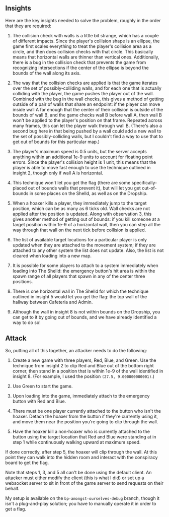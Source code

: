 ## Insights

Here are the key insights needed to solve the problem, roughly in the order that they are required:

1. The collision check with walls is a little bit strange, which has a couple of different impacts.  Since the player's collision shape is an ellipse, the game first scales everything to treat the player's collision area as a circle, and then does collision checks with that circle.  This basically means that horizontal walls are thinner than vertical ones.  Additionally, there is a bug in the collision check that prevents the game from recognizing intersections if the center of the ellipse is beyond the bounds of the wall along its axis.

2. The way that the collision checks are applied is that the game iterates over the set of possibly-colliding walls, and for each one that is actually colliding with the player, the game pushes the player out of the wall.  Combined with the bug in the wall checks, this gives a method of getting outside of a pair of walls that share an endpoint: if the player can move inside wall A far enough that the center of their collision is outside of the bounds of wall B, and the game checks wall B before wall A, then wall B won't be applied to the player's position on that frame.  Repeated across many frames, this can let the player walk through wall B.  (There's also a second bug here in that being pushed by a wall could add a new wall to the set of possibly-colliding walls, but I couldn't find a way to use that to get out of bounds for this particular map.)

3. The player's maximum speed is 0.5 units, but the server accepts anything within an additional 1e-9 units to account for floating point errors.  Since the player's collision height is 1 unit, this means that the player is able to move fast enough to use the technique outlined in insight 2, though only if wall A is horizontal.

4. This technique won't let you get the flag (there are some specifically-placed out of bounds walls that prevent it), but will let you get out-of-bounds in some places on the Shelld, as well as on the Dropship.

5. When a hoaxer kills a player, they immediately jump to the target position, which can be as many as 6 ticks old.  Wall checks are not applied after the position is updated.  Along with observation 3, this gives another method of getting out of bounds: if you kill someone at a target position within 1e-9 of a horizontal wall, then you can step all the way through that wall on the next tick before collision is applied.

6. The list of available target locations for a particular player is only updated when they are attached to the movement system; if they are attached to any other system the list does not update.  Also, the list is not cleared when loading into a new map.

7. It is possible for some players to attach to a system immediately when loading into The Shelld: the emergency button's hit area is within the spawn range of all players that spawn in any of the center three positions.

8. There is one horizontal wall in The Shelld for which the technique outlined in insight 5 would let you get the flag: the top wall of the hallway between Cafeteria and Admin.

9. Although the wall in insight 8 is not within bounds on the Dropship, you can get to it by going out of bounds, and we have already identified a way to do so!

## Attack

So, putting all of this together, an attacker needs to do the following:

1. Create a new game with three players, Red, Blue, and Green.  Use the technique from insight 2 to clip Red and Blue out of the bottom right corner, then stand in a position that is within 1e-9 of the wall identified in insight 8.  (For example, I used the position `(27.5, 9.000000000001)`.)

2. Use Green to start the game.

3. Upon loading into the game, immediately attach to the emergency button with Red and Blue.

4. There must be one player currently attached to the button who isn't the hoaxer.  Detach the hoaxer from the button if they're currently using it, and move them near the position you're going to clip through the wall.

5. Have the hoaxer kill a non-hoaxer who is currently attached to the button using the target location that Red and Blue were standing at in step 1 while continuously walking upward at maximum speed.

If done correctly, after step 5, the hoaxer will clip through the wall.  At this point they can walk into the hidden room and interact with the conspiracy board to get the flag.

Note that steps 1, 3, and 5 all can't be done using the default client.  An attacker must either modify the client (this is what I did) or set up a websocket server to sit in front of the game server to send requests on their behalf.

My setup is available on the `bp-amongst-ourselves-debug` branch, though it isn't a plug-and-play solution; you have to manually operate it in order to get a flag.